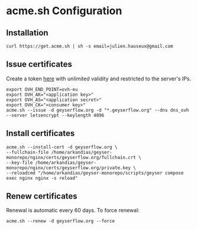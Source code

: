 # acme.sh Configuration

## Installation

```shell
curl https://get.acme.sh | sh -s email=julien.hauseux@gmail.com
```

## Issue certificates

Create a token [here][token-url] with unlimited validity and restricted to the server's IPs.

```shell
export OVH_END_POINT=ovh-eu
export OVH_AK="<application key>"
export OVH_AS="<application secret>"
export OVH_CK="<consumer key>"
acme.sh --issue -d geyserflow.org -d "*.geyserflow.org" --dns dns_ovh --server letsencrypt --keylength 4096
```

## Install certificates

```shell
acme.sh --install-cert -d geyserflow.org \
--fullchain-file /home/arkandias/geyser-monorepo/nginx/certs/geyserflow.org/fullchain.crt \
--key-file /home/arkandias/geyser-monorepo/nginx/certs/geyserflow.org/private.key \
--reloadcmd "/home/arkandias/geyser-monorepo/scripts/geyser compose exec nginx nginx -s reload"
```

## Renew certificates

Renewal is automatic every 60 days. To force renewal:

```shell
acme.sh --renew -d geyserflow.org --force
```

[token-url]: https://api.ovh.com/createToken/?GET=/domain/zone/geyserflow.org&GET=/domain/zone/geyserflow.org/*&POST=/domain/zone/geyserflow.org/*&PUT=/domain/zone/geyserflow.org/*&DELETE=/domain/zone/geyserflow.org/record/*
